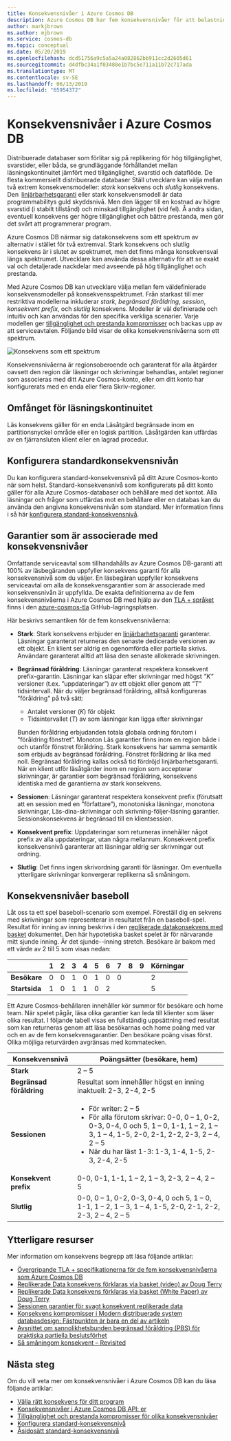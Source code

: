 ```yaml
---
title: Konsekvensnivåer i Azure Cosmos DB
description: Azure Cosmos DB har fem konsekvensnivåer för att belastningsutjämna slutlig konsekvens, tillgänglighet och svarstid med de.
author: markjbrown
ms.author: mjbrown
ms.service: cosmos-db
ms.topic: conceptual
ms.date: 05/20/2019
ms.openlocfilehash: dcd51756a9c5a5a24a082862bb911cc2d2605d61
ms.sourcegitcommit: d4dfbc34a1f03488e1b7bc5e711a11b72c717ada
ms.translationtype: MT
ms.contentlocale: sv-SE
ms.lasthandoff: 06/13/2019
ms.locfileid: "65954372"
---
```

# <a name="consistency-levels-in-azure-cosmos-db"></a>Konsekvensnivåer i Azure Cosmos DB

Distribuerade databaser som förlitar sig på replikering för hög tillgänglighet, svarstider, eller båda, se grundläggande förhållandet mellan läsningskontinuitet jämfört med tillgänglighet, svarstid och dataflöde. De flesta kommersiellt distribuerade databaser Ställ utvecklare kan välja mellan två extrem konsekvensmodeller: *stark* konsekvens och *slutlig* konsekvens. Den  [linjärbarhetsgaranti](https://cs.brown.edu/~mph/HerlihyW90/p463-herlihy.pdf) eller stark konsekvensmodell är data programmabilitys guld skyddsnivå. Men den lägger till en kostnad av högre svarstid (i stabilt tillstånd) och minskad tillgänglighet (vid fel). Å andra sidan, eventuell konsekvens ger högre tillgänglighet och bättre prestanda, men gör det svårt att programmerar program. 

Azure Cosmos DB närmar sig datakonsekvens som ett spektrum av alternativ i stället för två extremval. Stark konsekvens och slutlig konsekvens är i slutet av spektrumet, men det finns många konsekvensval längs spektrumet. Utvecklare kan använda dessa alternativ för att se exakt val och detaljerade nackdelar med avseende på hög tillgänglighet och prestanda. 

Med Azure Cosmos DB kan utvecklare välja mellan fem väldefinierade konsekvensmodeller på konsekvensspektrumet. Från starkast till mer restriktiva modellerna inkluderar *stark*, *begränsad föråldring*, *session*, *konsekvent prefix*, och *slutlig* konsekvens. Modeller är väl definierade och intuitiv och kan användas för den specifika verkliga scenarier. Varje modellen ger [tillgänglighet och prestanda kompromisser](consistency-levels-tradeoffs.md) och backas upp av att serviceavtalen. Följande bild visar de olika konsekvensnivåerna som ett spektrum.

![Konsekvens som ett spektrum](./media/consistency-levels/five-consistency-levels.png)

Konsekvensnivåerna är regionsoberoende och garanterat för alla åtgärder oavsett den region där läsningar och skrivningar behandlas, antalet regioner som associeras med ditt Azure Cosmos-konto, eller om ditt konto har konfigurerats med en enda eller flera Skriv-regioner.

## <a name="scope-of-the-read-consistency"></a>Omfånget för läsningskontinuitet

Läs konsekvens gäller för en enda Läsåtgärd begränsade inom en partitionsnyckel område eller en logisk partition. Läsåtgärden kan utfärdas av en fjärransluten klient eller en lagrad procedur.

## <a name="configure-the-default-consistency-level"></a>Konfigurera standardkonsekvensnivån

Du kan konfigurera standard-konsekvensnivå på ditt Azure Cosmos-konto när som helst. Standard-konsekvensnivå som konfigurerats på ditt konto gäller för alla Azure Cosmos-databaser och behållare med det kontot. Alla läsningar och frågor som utfärdas mot en behållare eller en databas kan du använda den angivna konsekvensnivån som standard. Mer information finns i så här [konfigurera standard-konsekvensnivå](how-to-manage-consistency.md#configure-the-default-consistency-level).

## <a name="guarantees-associated-with-consistency-levels"></a>Garantier som är associerade med konsekvensnivåer

Omfattande serviceavtal som tillhandahålls av Azure Cosmos DB-garanti att 100% av läsbegäranden uppfyller konsekvens garanti för alla konsekvensnivå som du väljer. En läsbegäran uppfyller konsekvens serviceavtal om alla de konsekvensgarantier som är associerade med konsekvensnivån är uppfyllda. De exakta definitionerna av de fem konsekvensnivåerna i Azure Cosmos DB med hjälp av den [TLA + språket](https://lamport.azurewebsites.net/tla/tla.html) finns i den [azure-cosmos-tla](https://github.com/Azure/azure-cosmos-tla) GitHub-lagringsplatsen. 

Här beskrivs semantiken för de fem konsekvensnivåerna:

- **Stark**: Stark konsekvens erbjuder en [linjärbarhetsgaranti](https://aphyr.com/posts/313-strong-consistency-models) garanterar. Läsningar garanterat returneras den senaste dedicerade versionen av ett objekt. En klient ser aldrig en ogenomförda eller partiella skrivs. Användare garanterat alltid att läsa den senaste allokerade skrivningen.

- **Begränsad föråldring**: Läsningar garanterat respektera konsekvent prefix-garantin. Läsningar kan släpar efter skrivningar med högst *”K”* versioner (t.ex. ”uppdateringar”) av ett objekt eller genom att *”T”* tidsintervall. När du väljer begränsad föråldring, alltså konfigureras ”föråldring” på två sätt: 

  * Antalet versioner (*K*) för objekt
  * Tidsintervallet (*T*) av som läsningar kan ligga efter skrivningar 

  Bunden föråldring erbjudanden totala globala ordning förutom i ”föråldring fönstret”. Monoton Läs garantier finns inom en region både i och utanför fönstret föråldring. Stark konsekvens har samma semantik som erbjuds av begränsad föråldring. Fönstret föråldring är lika med noll. Begränsad föråldring kallas också tid fördröjd linjärbarhetsgaranti. När en klient utför läsåtgärder inom en region som accepterar skrivningar, är garantier som begränsad föråldring, konsekvens identiska med de garantierna av stark konsekvens.

- **Sessionen**: Läsningar garanterat respektera konsekvent prefix (förutsatt att en session med en ”författare”), monotoniska läsningar, monotona skrivningar, Läs-dina-skrivningar och skrivning-följer-läsning garantier. Sessionskonsekvens är begränsad till en klientsession.

- **Konsekvent prefix**: Uppdateringar som returneras innehåller något prefix av alla uppdateringar, utan några mellanrum. Konsekvent prefix konsekvensnivå garanterar att läsningar aldrig ser skrivningar out ordning.

- **Slutlig**: Det finns ingen skrivordning garanti för läsningar. Om eventuella ytterligare skrivningar konvergerar replikerna så småningom.

## <a name="consistency-levels-explained-through-baseball"></a>Konsekvensnivåer baseboll

Låt oss ta ett spel baseboll-scenario som exempel. Föreställ dig en sekvens med skrivningar som representerar in resultatet från en baseboll-spel. Resultat för inning av inning beskrivs i den [replikerade datakonsekvens med basket](https://www.microsoft.com/en-us/research/wp-content/uploads/2011/10/ConsistencyAndBaseballReport.pdf) dokumentet. Den här hypotetiska basket spelet är för närvarande mitt sjunde inning. Är det sjunde--inning stretch. Besökare är bakom med ett värde av 2 till 5 som visas nedan:

| | **1** | **2** | **3** | **4** | **5** | **6** | **7** | **8** | **9** | **Körningar** |
| - | - | - | - | - | - | - | - | - | - | - |
| **Besökare** | 0 | 0 | 1 | 0 | 1 | 0 | 0 |  |  | 2 |
| **Startsida** | 1 | 0 | 1 | 1 | 0 | 2 |  |  |  | 5 |

Ett Azure Cosmos-behållaren innehåller kör summor för besökare och home team. När spelet pågår, läsa olika garantier kan leda till klienter som läser olika resultat. I följande tabell visas en fullständig uppsättning med resultat som kan returneras genom att läsa besökarnas och home poäng med var och en av de fem konsekvensgarantier. Den besökare poäng visas först. Olika möjliga returvärden avgränsas med kommatecken.

| **Konsekvensnivå** | **Poängsätter (besökare, hem)** |
| - | - |
| **Stark** | 2 – 5 |
| **Begränsad föråldring** | Resultat som innehåller högst en inning inaktuell: 2-3, 2-4, 2-5 |
| **Sessionen** | <ul><li>För writer: 2 – 5</li><li> För alla förutom skrivar: 0-0, 0 – 1, 0-2, 0-3, 0-4, 0 och 5, 1 – 0, 1-1, 1 – 2, 1 – 3, 1 – 4, 1-5, 2-0, 2-1, 2-2, 2-3, 2 – 4, 2 – 5</li><li>När du har läst 1-3: 1-3, 1-4, 1-5, 2-3, 2-4, 2-5</li> |
| **Konsekvent prefix** | 0-0, 0-1, 1-1, 1 – 2, 1 – 3, 2-3, 2 – 4, 2 – 5 |
| **Slutlig** | 0-0, 0 – 1, 0-2, 0-3, 0-4, 0 och 5, 1 – 0, 1-1, 1 – 2, 1 – 3, 1 – 4, 1-5, 2-0, 2-1, 2-2, 2-3, 2 – 4, 2 – 5 |

## <a name="additional-reading"></a>Ytterligare resurser

Mer information om konsekvens begrepp att läsa följande artiklar:

- [Övergripande TLA + specifikationerna för de fem konsekvensnivåerna som Azure Cosmos DB](https://github.com/Azure/azure-cosmos-tla)
- [Replikerade Data konsekvens förklaras via basket (video) av Doug Terry](https://www.youtube.com/watch?v=gluIh8zd26I)
- [Replikerade Data konsekvens förklaras via basket (White Paper) av Doug Terry](https://www.microsoft.com/en-us/research/publication/replicated-data-consistency-explained-through-baseball/?from=http%3A%2F%2Fresearch.microsoft.com%2Fpubs%2F157411%2Fconsistencyandbaseballreport.pdf)
- [Sessionen garantier för svagt konsekvent replikerade data](https://dl.acm.org/citation.cfm?id=383631)
- [Konsekvens kompromisser i Modern distribuerade system databasdesign: Fästpunkten är bara en del av artikeln](https://www.computer.org/csdl/magazine/co/2012/02/mco2012020037/13rRUxjyX7k)
- [Avsnittet om sannolikhetsbunden begränsad föråldring (PBS) för praktiska partiella beslutsförhet](https://vldb.org/pvldb/vol5/p776_peterbailis_vldb2012.pdf)
- [Så småningom konsekvent – Revisited](https://www.allthingsdistributed.com/2008/12/eventually_consistent.html)

## <a name="next-steps"></a>Nästa steg

Om du vill veta mer om konsekvensnivåer i Azure Cosmos DB kan du läsa följande artiklar:

* [Välja rätt konsekvens för ditt program](consistency-levels-choosing.md)
* [Konsekvensnivåer i Azure Cosmos DB API: er](consistency-levels-across-apis.md)
* [Tillgänglighet och prestanda kompromisser för olika konsekvensnivåer](consistency-levels-tradeoffs.md)
* [Konfigurera standard-konsekvensnivå](how-to-manage-consistency.md#configure-the-default-consistency-level)
* [Åsidosätt standard-konsekvensnivå](how-to-manage-consistency.md#override-the-default-consistency-level)

